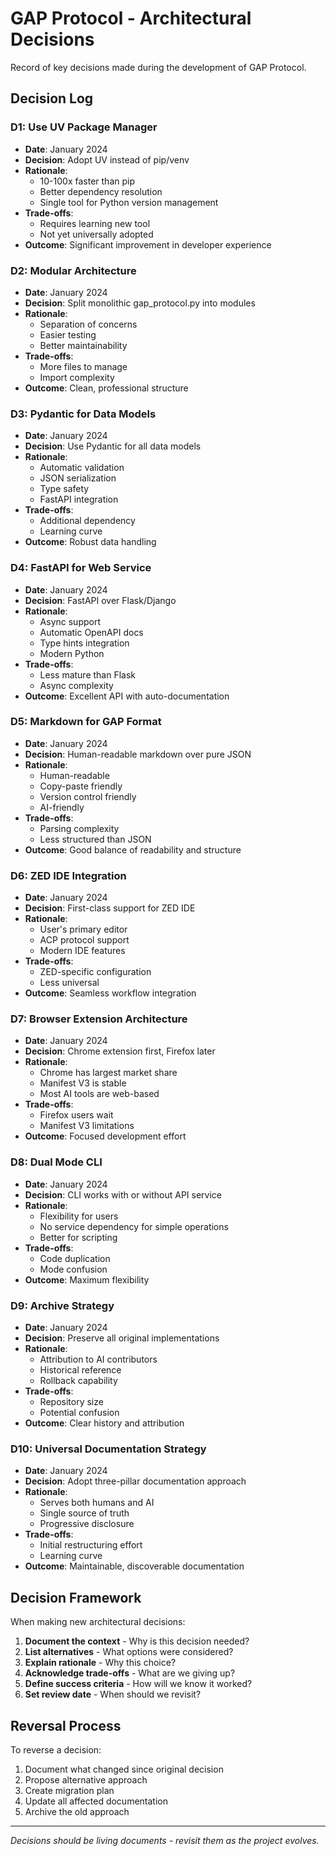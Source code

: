 # GAP Protocol - Architectural Decisions

Record of key decisions made during the development of GAP Protocol.

## Decision Log

### D1: Use UV Package Manager
- **Date**: January 2024
- **Decision**: Adopt UV instead of pip/venv
- **Rationale**: 
  - 10-100x faster than pip
  - Better dependency resolution
  - Single tool for Python version management
- **Trade-offs**: 
  - Requires learning new tool
  - Not yet universally adopted
- **Outcome**: Significant improvement in developer experience

### D2: Modular Architecture
- **Date**: January 2024
- **Decision**: Split monolithic gap_protocol.py into modules
- **Rationale**:
  - Separation of concerns
  - Easier testing
  - Better maintainability
- **Trade-offs**:
  - More files to manage
  - Import complexity
- **Outcome**: Clean, professional structure

### D3: Pydantic for Data Models
- **Date**: January 2024
- **Decision**: Use Pydantic for all data models
- **Rationale**:
  - Automatic validation
  - JSON serialization
  - Type safety
  - FastAPI integration
- **Trade-offs**:
  - Additional dependency
  - Learning curve
- **Outcome**: Robust data handling

### D4: FastAPI for Web Service
- **Date**: January 2024
- **Decision**: FastAPI over Flask/Django
- **Rationale**:
  - Async support
  - Automatic OpenAPI docs
  - Type hints integration
  - Modern Python
- **Trade-offs**:
  - Less mature than Flask
  - Async complexity
- **Outcome**: Excellent API with auto-documentation

### D5: Markdown for GAP Format
- **Date**: January 2024
- **Decision**: Human-readable markdown over pure JSON
- **Rationale**:
  - Human-readable
  - Copy-paste friendly
  - Version control friendly
  - AI-friendly
- **Trade-offs**:
  - Parsing complexity
  - Less structured than JSON
- **Outcome**: Good balance of readability and structure

### D6: ZED IDE Integration
- **Date**: January 2024
- **Decision**: First-class support for ZED IDE
- **Rationale**:
  - User's primary editor
  - ACP protocol support
  - Modern IDE features
- **Trade-offs**:
  - ZED-specific configuration
  - Less universal
- **Outcome**: Seamless workflow integration

### D7: Browser Extension Architecture
- **Date**: January 2024
- **Decision**: Chrome extension first, Firefox later
- **Rationale**:
  - Chrome has largest market share
  - Manifest V3 is stable
  - Most AI tools are web-based
- **Trade-offs**:
  - Firefox users wait
  - Manifest V3 limitations
- **Outcome**: Focused development effort

### D8: Dual Mode CLI
- **Date**: January 2024
- **Decision**: CLI works with or without API service
- **Rationale**:
  - Flexibility for users
  - No service dependency for simple operations
  - Better for scripting
- **Trade-offs**:
  - Code duplication
  - Mode confusion
- **Outcome**: Maximum flexibility

### D9: Archive Strategy
- **Date**: January 2024
- **Decision**: Preserve all original implementations
- **Rationale**:
  - Attribution to AI contributors
  - Historical reference
  - Rollback capability
- **Trade-offs**:
  - Repository size
  - Potential confusion
- **Outcome**: Clear history and attribution

### D10: Universal Documentation Strategy
- **Date**: January 2024
- **Decision**: Adopt three-pillar documentation approach
- **Rationale**:
  - Serves both humans and AI
  - Single source of truth
  - Progressive disclosure
- **Trade-offs**:
  - Initial restructuring effort
  - Learning curve
- **Outcome**: Maintainable, discoverable documentation

## Decision Framework

When making new architectural decisions:

1. **Document the context** - Why is this decision needed?
2. **List alternatives** - What options were considered?
3. **Explain rationale** - Why this choice?
4. **Acknowledge trade-offs** - What are we giving up?
5. **Define success criteria** - How will we know it worked?
6. **Set review date** - When should we revisit?

## Reversal Process

To reverse a decision:

1. Document what changed since original decision
2. Propose alternative approach
3. Create migration plan
4. Update all affected documentation
5. Archive the old approach

---

*Decisions should be living documents - revisit them as the project evolves.*